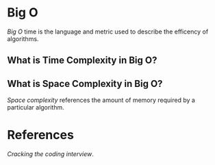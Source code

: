 # Big O 

*Big O* time is the language and metric used to describe 
the efficency of algorithms. 

## What is Time Complexity in Big O? 



## What is Space Complexity in Big O? 
*Space complexity* references the amount of memory 
required by a particular algorithm. 






# References 
*Cracking the coding interview*.
